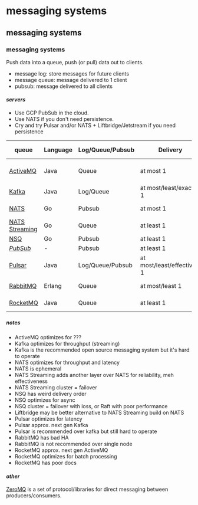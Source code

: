 # messaging systems

## messaging systems


### messaging systems

Push data into a queue, push (or pull) data out to clients.

- message log: store messages for future clients
- message queue: message delivered to 1 client
- pubsub: message delivered to all clients

#### _servers_

- Use GCP PubSub in the cloud.
- Use NATS if you don't need persistence.
- Cry and try Pulsar and/or NATS + Liftbridge/Jetstream if you need persistence

| queue                   | Language | Log/Queue/Pubsub | Delivery                    | Retention | Protocols                            | Operation modes | License    |
| ----------------------- | -------- | ---------------- | --------------------------- | --------- | ------------------------------------ | --------------- | ---------- |
| [ActiveMQ][activemq]    | Java     | Queue            | at most 1                   | no        | AMQP, HornetQ, MQTT, OpenWire, STOMP | cluster         | Apache 2.0 |
| [Kafka][kafka]          | Java     | Log/Queue        | at most/least/exactly 1     | yes       | Kafka                                | cluster         | Apache 2.0 |
| [NATS][nats]            | Go       | Pubsub           | at most 1                   | no        | NATS                                 | single          | Apache 2.0 |
| [NATS Streaming][natss] | Go       | Queue            | at least 1                  | yes       | NATS Streaming                       | cluster         | Apache 2.0 |
| [NSQ][nsq]              | Go       | Pubsub           | at least 1                  | no        | NSQ                                  | cluster         | MIT        |
| _[PubSub][pubsub]_      | -        | Pubsub           | at least 1                  | no        | HTTP, GRPC                           | hosted          | -          |
| [Pulsar][pulsar]        | Java     | Log/Queue/Pubsub | at most/least/effectively 1 | yes       | Pulsar                               | cluster         | Apache 2.0 |
| [RabbitMQ][rabbitmq]    | Erlang   | Queue            | at most/least 1             | yes       | AMQP, HTTP,MQTT,STOMP                | cluster         | MPL 1.1    |
| [RocketMQ][rocketmq]    | Java     | Queue            | at least 1                  | no        | RocketMQ, JMS, OpenMessaging         | cluster         | Apache 2.0 |

[activemq]: https://github.com/apache/activemq
[kafka]: https://github.com/apache/kafka
[nats]: https://github.com/nats-io/nats-server
[natss]: https://github.com/nats-io/nats-streaming-server
[nsq]: https://github.com/nsqio/nsq
[pubsub]: https://cloud.google.com/pubsub
[pulsar]: https://github.com/apache/pulsar
[rabbitmq]: https://github.com/rabbitmq/rabbitmq-server
[rocketmq]: https://github.com/apache/rocketmq

##### _notes_

- ActiveMQ optimizes for ???
- Kafka optimizes for throughput (streaming)
- Kafka is the recommended open source messaging system but it's hard to operate
- NATS optimizes for throughput and latency
- NATS is ephemeral
- NATS Streaming adds another layer over NATS for reliability, meh effectiveness
- NATS Streaming cluster = failover
- NSQ has weird delivery order
- NSQ optimizes for async
- NSQ cluster = failover with loss, or Raft with poor performance
- Liftbridge may be better alternative to NATS Streaming build on NATS
- Pulsar optimizes for latency
- Pulsar approx. next gen Kafka
- Pulsar is recommended over kafka but still hard to operate
- RabbitMQ has bad HA
- RabbitMQ is not recommended over single node
- RocketMQ approx. next gen ActiveMQ
- RocketMQ optimizes for batch processing
- RocketMQ has poor docs

#### _other_

[ZeroMQ][zeromq] is a set of protocol/libraries for direct messaging between producers/consumers.

[zeromq]: https://github.com/zeromq
